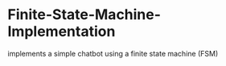 # Finite-State-Machine-Implementation
implements a simple chatbot using a finite state machine (FSM)
